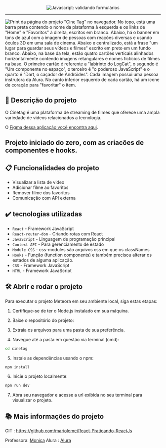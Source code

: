 <p align="center"> <img src="https://www.weboliveira.com.br/certificados/React-praticando-React-com-Js.jpg" alt="Javascript: validando formulários"> </p>

<hr>

<p><img src="https://cdn1.gnarususercontent.com.br/1/308174/a1516cd6-bca0-456f-85c2-9aba7301de3c.png" alt="Print da página do projeto &quot;Cine Tag&quot; no navegador. No topo, está uma barra preta contendo o nome da plataforma à esquerda e os links de &quot;Home&quot; e &quot;Favoritos&quot; à direita, escritos em branco. Abaixo, há o banner em tons de azul com a imagem de pessoas com reações diversas e usando óculos 3D em uma sala de cinema. Abaixo e centralizado, está a frase &quot;um lugar para guardar seus vídeos e filmes&quot; escrito em preto em um fundo branco. Abaixo, na base da tela, estão quatro cartões verticais alinhados horizontalmente contendo imagens retangulares e nomes fictícios de filmes na base. O primeiro cartão é referente a &quot;labirinto do LogCat&quot;, o segundo é &quot;Um componente no espaço&quot;, o terceiro é &quot;o poderoso JavaScript&quot; e o quarto é &quot;Dart, o caçador de Andróides&quot;. Cada imagem possui uma pessoa instrutora da Alura. No canto inferior esquerdo de cada cartão, há um ícone de coração para &quot;favoritar&quot; o item.">  </p>

## 📝  Descrição do projeto
O Cinetag é uma plataforma de streaming de filmes que oferece uma ampla variedade de videos relacionados a tecnologia.

O [Figma dessa aplicação você encontra aqui](https://www.figma.com/design/2OVPbR0DWchh9IRl6sncm7/React--Praticando-React-com-Js-%7C-Cinetag--Community-?m=auto&is-community-duplicate=1&fuid=589576647291152478).


## Projeto iniciado do zero, com as criacões de componentes e hooks.
## 📋  Funcionalidades do projeto
- Visualizar a lista de video
- Adicionar filme ao favoritos
- Remover filme dos favoritos
- Comunicação com API externa


## ✔️  tecnologias utilizadas

- `React` - Framework JavaScript
- `React-router-dom` - Criando rotas com React
- `JavaScript` - Linguagem de programação principal
- `Context API` - Para gerenciamento de estado
- `Module CSS` -  css-modules são arquivos css em que os classNames
- `Hooks` - Função (function components) e também precisou alterar os estados de alguma aplicação.
- `CSS` - Framework JavaScript
- `HTML` - Framework JavaScript


## 🛠️ Abrir e rodar o projeto

Para executar o projeto Meteora em seu ambiente local, siga estas etapas:

1. Certifique-se de ter o Node.js instalado em sua máquina.

2. Baixe o repositório do projeto:

3. Extraia os arquivos para uma pasta de sua preferência.

4. Navegue até a pasta em questão via terminal (cmd):

```bash
cd cinetag
```

5. Instale as dependências usando o npm:

```bash
npm install
```

6. Inicie o projeto localmente:

```bash
npm run dev
```

7. Abra seu navegador e acesse a url exibida no seu terminal para visualizar o projeto.

## 📚 Mais informações do projeto

GIT : https://github.com/marioleme/React-Praticando-ReactJs

Professora:  [Monica](https://www.linkedin.com/in/monicamhillman/)
Alura : [Alura](https://www.alura.com.br/)
